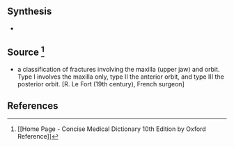 ## Synthesis
- 
## Source [^1]
- a classification of fractures involving the maxilla (upper jaw) and orbit. Type I involves the maxilla only, type II the anterior orbit, and type III the posterior orbit. \[R. Le Fort (19th century), French surgeon]
## References

[^1]: [[Home Page - Concise Medical Dictionary 10th Edition by Oxford Reference]]